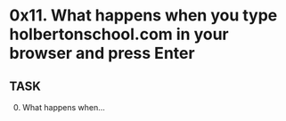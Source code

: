 # 0x11. What happens when you type holbertonschool.com in your browser and press Enter

## TASK

0. What happens when... 
